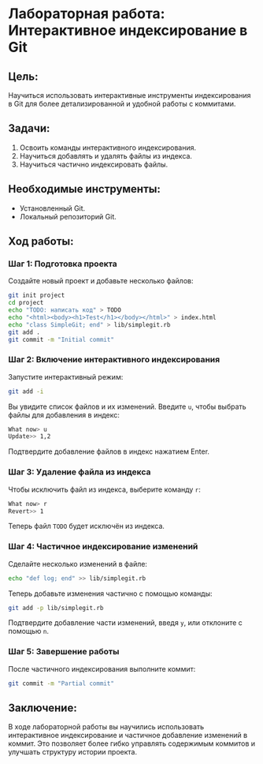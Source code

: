 
# Лабораторная работа: Интерактивное индексирование в Git

## Цель:
Научиться использовать интерактивные инструменты индексирования в Git для более детализированной и удобной работы с коммитами.

## Задачи:
1. Освоить команды интерактивного индексирования.
2. Научиться добавлять и удалять файлы из индекса.
3. Научиться частично индексировать файлы.

## Необходимые инструменты:
- Установленный Git.
- Локальный репозиторий Git.

## Ход работы:

### Шаг 1: Подготовка проекта
Создайте новый проект и добавьте несколько файлов:

```bash
git init project
cd project
echo "TODO: написать код" > TODO
echo "<html><body><h1>Test</h1></body></html>" > index.html
echo "class SimpleGit; end" > lib/simplegit.rb
git add .
git commit -m "Initial commit"
```

### Шаг 2: Включение интерактивного индексирования

Запустите интерактивный режим:

```bash
git add -i
```

Вы увидите список файлов и их изменений. Введите `u`, чтобы выбрать файлы для добавления в индекс:

```bash
What now> u
Update>> 1,2
```

Подтвердите добавление файлов в индекс нажатием Enter.

### Шаг 3: Удаление файла из индекса

Чтобы исключить файл из индекса, выберите команду `r`:

```bash
What now> r
Revert>> 1
```

Теперь файл `TODO` будет исключён из индекса.

### Шаг 4: Частичное индексирование изменений

Сделайте несколько изменений в файле:

```bash
echo "def log; end" >> lib/simplegit.rb
```

Теперь добавьте изменения частично с помощью команды:

```bash
git add -p lib/simplegit.rb
```

Подтвердите добавление части изменений, введя `y`, или отклоните с помощью `n`.

### Шаг 5: Завершение работы

После частичного индексирования выполните коммит:

```bash
git commit -m "Partial commit"
```

## Заключение:

В ходе лабораторной работы вы научились использовать интерактивное индексирование и частичное добавление изменений в коммит. Это позволяет более гибко управлять содержимым коммитов и улучшать структуру истории проекта.
